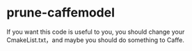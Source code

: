 # prune-caffemodel
If you want this code is useful to you, you should change your CmakeList.txt，and maybe you should do something to Caffe.
